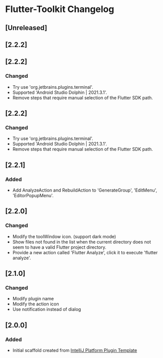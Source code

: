 <!-- Keep a Changelog guide -> https://keepachangelog.com -->

# Flutter-Toolkit Changelog

## [Unreleased]

## [2.2.2]
## [2.2.2]

### Changed

- Try use 'org.jetbrains.plugins.terminal'.
- Supported 'Android Studio Dolphin | 2021.3.1'.
- Remove steps that require manual selection of the Flutter SDK path.

## [2.2.2]
### Changed
- Try use 'org.jetbrains.plugins.terminal'.
- Supported 'Android Studio Dolphin | 2021.3.1'.
- Remove steps that require manual selection of the Flutter SDK path.

## [2.2.1]
### Added
- Add AnalyzeAction and RebuildAction to 'GenerateGroup', 'EditMenu', 'EditorPopupMenu'.

## [2.2.0]
### Changed
- Modify the toolWindow icon. (support dark mode)
- Show files not found in the list when the current directory does not seem to have a valid Flutter project directory.
- Provide a new action called 'Flutter Analyze', click it to execute 'flutter analyze'.

## [2.1.0]
### Changed
- Modify plugin name
- Modify the action icon
- Use notification instead of dialog

## [2.0.0]
### Added
- Initial scaffold created
  from [IntelliJ Platform Plugin Template](https://github.com/JetBrains/intellij-platform-plugin-template)